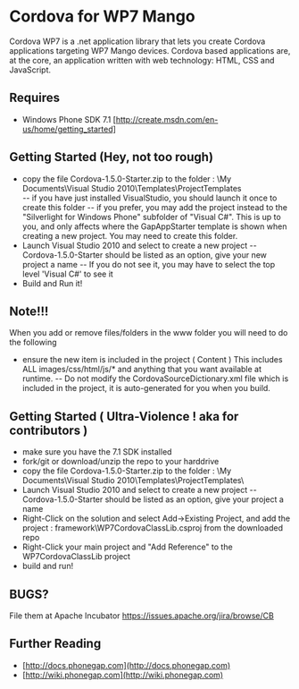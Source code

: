 Cordova for WP7 Mango
===

Cordova WP7 is a .net application library that lets you create Cordova applications targeting WP7 Mango devices.
Cordova based applications are, at the core, an application written with web technology: HTML, CSS and JavaScript.

Requires
---

- Windows Phone SDK 7.1 [http://create.msdn.com/en-us/home/getting_started]


Getting Started (Hey, not too rough)
---

- copy the file Cordova-1.5.0-Starter.zip to the folder : \My Documents\Visual Studio 2010\Templates\ProjectTemplates\
-- if you have just installed VisualStudio, you should launch it once to create this folder
-- if you prefer, you may add the project instead to the "Silverlight for Windows Phone" subfolder of "Visual C#".  This is up to you, and only affects where the GapAppStarter template is shown when creating a new project. You may need to create this folder.
- Launch Visual Studio 2010 and select to create a new project
-- Cordova-1.5.0-Starter should be listed as an option, give your new project a name
-- If you do not see it, you may have to select the top level 'Visual C#' to see it
- Build and Run it!



Note!!!
---

When you add or remove files/folders in the www folder you will need to do the following

- ensure the new item is included in the project ( Content ) This includes ALL images/css/html/js/* and anything that you want available at runtime.
-- Do not modify the CordovaSourceDictionary.xml file which is included in the project, it is auto-generated for you when you build.


Getting Started ( Ultra-Violence ! aka for contributors )
---

- make sure you have the 7.1 SDK installed
- fork/git or download/unzip the repo to your harddrive
- copy the file Cordova-1.5.0-Starter.zip to the folder : \My Documents\Visual Studio 2010\Templates\ProjectTemplates\
- Launch Visual Studio 2010 and select to create a new project
-- Cordova-1.5.0-Starter should be listed as an option, give your project a name
- Right-Click on the solution and select Add->Existing Project, and add the project :
 framework\WP7CordovaClassLib.csproj from the downloaded repo
- Right-Click your main project and "Add Reference" to the WP7CordovaClassLib project
- build and run!

  



BUGS?
-----
File them at Apache Incubator 
https://issues.apache.org/jira/browse/CB
<br />


Further Reading
---

- [http://docs.phonegap.com](http://docs.phonegap.com)
- [http://wiki.phonegap.com](http://wiki.phonegap.com)